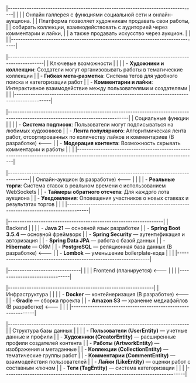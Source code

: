 |--------------------------------------------------------------------------------|
|                                                                                |
| Онлайн галлерея с функциями социальной сети и онлайн-аукциона.                 |
| Платформа позволяет художникам продавать свои работы,                          |
| собирать коллекции, взаимодействовать с аудиторией через комментарии и лайки,  |
| а также продавать искусство через аукцион.                                     |
|                                                                                |
|--------------------------------------------------------------------------------|

|---------------------------------------------------------------------------------------------|
|                               Ключевые возможности                                          |
|                                                                                             |
| - **Художники и коллекции**: Создатели могут организовывать работы в тематические коллекции |
| - **Гибкая мета-разметка**: Система тегов для удобного поиска и категоризации работ         |
| - **Комментарии и лайки**: Интерактивное взаимодействие между пользователями и создателями  |
|                                                                                             |
|---------------------------------------------------------------------------------------------|

|---------------------------------------------------------------------------------------------------------------------------------|
|                                                      Социальные функции                                                         |
|                                                                                                                                 |
| - **Система подписок**: Пользователи могут подписываться на любимых художников                                                  |
| - **Лента популярного**: Алгоритмическая лента работ, отсортированных по количеству лайков и комментариев (В разработке) <---   |
| - **Модерация контента**: Возможность скрывать комментарии и работы                                                             |
|                                                                                                                                 |
|---------------------------------------------------------------------------------------------------------------------------------|

|---------------------------------------------------------------------------------------|
|                          Онлайн-аукцион (в разработке) <---                           |
|                                                                                       |
| - **Реальные торги**: Система ставок в реальном времени с использованием WebSockets   |
| - **Таймеры обратного отсчета**: Для каждого лота аукциона                            |
| - **Уведомления**: Оповещения участников о новых ставках и результатах торгов         |
|                                                                                       |
|---------------------------------------------------------------------------------------|

|------------------------------------------------------------------|
|                            Backend                               |
|                                                                  |
| - **Java 21** — основной язык разработки                         |
| - **Spring Boot 3.5.4** — основной фреймворк                     |
| - **Spring Security** — аутентификация и авторизация             |
| - **Spring Data JPA** — работа с базой данных                    |
| - **Hibernate** — ORM                                            |
| - **PostgreSQL** — реляционная база данных (В разработке) <---   |
| - **Lombok** — уменьшение boilerplate-кода                       |
|                                                                  |
|------------------------------------------------------------------|

|-------------------------------|
|                               |
| Frontend (планируется) <---   |
|                               |
|-------------------------------|

|--------------------------------------------------------------|
|                         Инфраструктура                       |
|                                                              |
| - **Docker** — контейнеризация (В разработке) <---           |
| - **Gradle** — сборка проекта                                |
| - **Amazon S3** — хранение медиафайлов (В разработке) <---   |
|                                                              |
|--------------------------------------------------------------|

|-----------------------------------------------------------------------------|
|                           Структура базы данных                             |
|                                                                             |
| - **Пользователи (UserEntity)** — учетные данные и профили                  |
| - **Художники (CreatorEntity)** — расширенные профили создателей контента   |
| - **Работы (ArtworkEntity)** — изображения и метаданные                     |
| - **Коллекции (CollectionEntity)** — тематические группы работ              |
| - **Комментарии (CommentEntity)** — взаимодействия пользователей            |
| - **Лайки (LikeEntity)** — оценки работ с составным ключом                  |
| - **Теги (TagEntity)** — система категоризации                              |
|                                                                             |
|-----------------------------------------------------------------------------|
